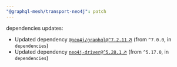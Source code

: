 ```yaml
---
"@graphql-mesh/transport-neo4j": patch
---
```

dependencies updates:
  - Updated dependency [`@neo4j/graphql@^7.2.11` ↗︎](https://www.npmjs.com/package/@neo4j/graphql/v/7.2.11) (from `^7.0.0`, in `dependencies`)
  - Updated dependency [`neo4j-driver@^5.28.1` ↗︎](https://www.npmjs.com/package/neo4j-driver/v/5.28.1) (from `^5.17.0`, in `dependencies`)
